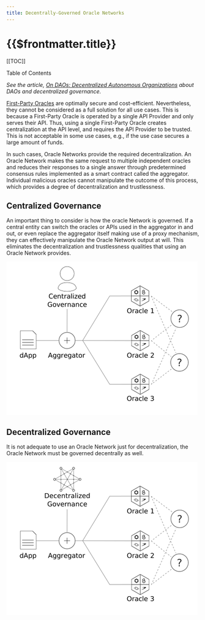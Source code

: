 ```yaml
---
title: Decentrally-Governed Oracle Networks
---
```


# {{$frontmatter.title}}

[[TOC]]

<Version selectedVersion="next" />

<div class="toc-label">Table of Contents</div>

*See the article, [On DAOs: Decentralized Autonomous Organizations](https://medium.com/api3/on-daos-decentralized-autonomous-organizations-84c00abb89bc) about DAOs and decentralized governance.*

[First-Party Oracles](first-party-oracles.md) are optimally secure and cost-efficient.
Nevertheless, they cannot be considered as a full solution for all use cases.
This is because a First-Party Oracle is operated by a single API Provider and only serves their API.
Thus, using a single First-Party Oracle creates centralization at the API level, and requires the API Provider to be trusted. This is not acceptable in some use cases, e.g., if the use case secures a large amount of funds.

In such cases, Oracle Networks provide the required decentralization. An Oracle Network makes the same request to multiple independent oracles and reduces their responses to a single answer through predetermined consensus rules implemented as a smart contract called the aggregator.
Individual malicious oracles cannot manipulate the outcome of this process, which provides a degree of decentralization and trustlessness.

## Centralized Governance

An important thing to consider is how the oracle Network is governed. If a central entity can switch the oracles or APIs used in the aggregator in and out, or even replace the aggregator itself making use of a proxy mechanism, they can effectively manipulate the Oracle Network output at will. This eliminates the decentralization and trustlessness qualities that using an Oracle Network provides.

![central-governance.png](../figures/central-governance.png)

## Decentralized Governance

It is not adequate to use an Oracle Network just for decentralization, the Oracle Network must be governed decentrally as well.

![../figures/decentral-governance.png](../figures/decentral-governance.png)


